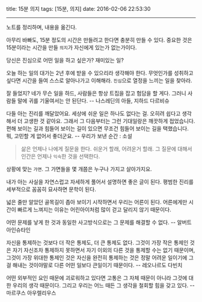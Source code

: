 title: 15분 의지
tags: [15분, 의지]
date: 2016-02-06 22:53:30

---
노트를 정리하며, 내용을 옮긴다.


아무리 바빠도, 15분 정도의 시간은 만들려고 한다면 충분히 만들 수 있다. 중요한 것은 15분이라는 시간을 만들 `의지`가 자신에게 있는가 없는가이다.


당신은 진심으로 어떤 일을 하고 싶은가? 재미있는 일?


오늘 하는 일의 대가는 2년 후에 받을 수 있으리라 생각해야 한다.
무엇인가를 성취하고 싶다면 시간을 들여 스스로 알아나가고 이해해라. `진심`으로 열정을 느끼는 일을 찾아라.


잘 들었지? 네가 무슨 일을 하드, 사람들은 항상 트집을 잡고 험담을 할 게다. 그러니 사람들 말에 귀를 기울여서는 안 된단다.
-- 나스레딘의 아들, 지하드 다르비슈


다들 아는 진리를 깨달았어요. 세상에 쉬운 일은 하나도 없다는 걸. 오히려 쉽다고 생각해서 더 고생한 것 같아요. 그래서 그 다음부터는 그런 기대일랑은 깨끗하게 접었습니다. 편해 보이는 길과 힘들어 보이는 길이 있으면 무조건 힘들어 보이는 길을 택했습니다. 뭐, 고민할 게 없어서 좋더군요. 
-- 우리가 보낸 순간 : 소설


> 삶은 언제나 나에게 질문을 한다. 쉬운거 할래, 어려운거 할래.
> 그 질문에 대해서 인간은 언제나 `익숙`한 것을 선택한다.


상황에 맞는 `가면`. 그 가면들을 몇 개쯤은 누구나 가지고 살아가지요.


내가 아는 사실을 자연스럽고 자세하게 풀어서 설명하면 좋은 글이 된다. 평범한 진리를 세부적으로 꼼꼼히 묘사하면 문학이 된다.


넓은 줄만 알았던 골목길이 좁아 보이기 시작하면서 우리는 어른이 된다. 어른에게만 시간이 빠르게 느껴지는 이유는 어린아이처럼 많이 걷고 달리지 않기 때문이다.


어떤 문제를 낳게 한 것과 동일한 사고방식으로는 그 문제를 해결할 수 없다.
-- 알버트 아인슈타인


자신을 통제하는 것보다 더 작은 통제도, 더 큰 통제도 없다. 그것이 가장 작은 통제인 것은 자기 자신조차 통제하지 못하면서 자기 이외의 다른 것을 통제할 수는 없기 때문이며, 그것이 가장 위대한 통제인 것은 자신을 완전히 통제하는 것은 정말 어려운 일이기에 그걸 해내는 것이야말로 다른 어떤 일보다 큰일이기 때문이다.
-- 레오나르도 다빈치


어떤 외부적인 요인 때문에 괴로워하고 있다면 고통은 그 자체 때문이 아니라 그것에 대한 우리의 생각 때문이다. 그리고 우리는 어느 때든 그 생각을 철회할 힘을 갖고 있다. 
-- 마르쿠스 아우렐리우스



